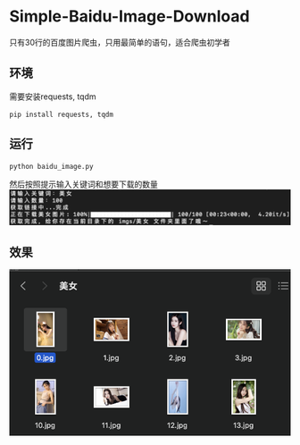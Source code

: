 # Simple-Baidu-Image-Download
只有30行的百度图片爬虫，只用最简单的语句，适合爬虫初学者
## 环境
需要安装requests, tqdm
```
pip install requests, tqdm
```
## 运行
```
python baidu_image.py
```
然后按照提示输入关键词和想要下载的数量
![命令行](https://github.com/HFrost0/Simple-Baidu-Image-Download/blob/main/%E5%91%BD%E4%BB%A4%E8%A1%8C.png)
## 效果
![美女](https://github.com/HFrost0/Simple-Baidu-Image-Download/blob/main/%E7%BE%8E%E5%A5%B3.png)
